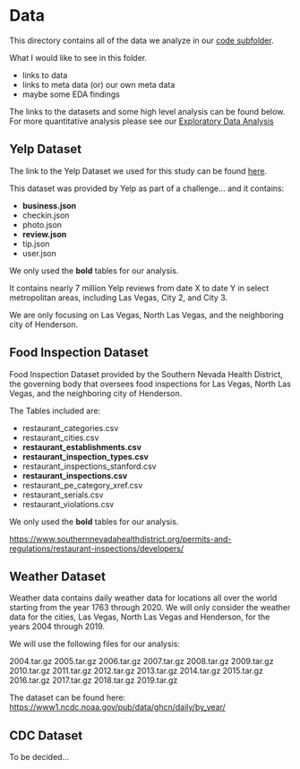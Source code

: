 # Data

This directory contains all of the data we analyze in our [code subfolder](../code).

What I would like to see in this folder.
  - links to data
  - links to meta data (or) our own meta data
  - maybe some EDA findings

The links to the datasets and some high level analysis can be found below. For more quantitative analysis please see our [Exploratory Data Analysis](../code#exploratory-data-analysis)

## Yelp Dataset

The link to the Yelp Dataset we used for this study can be found [here](https://www.yelp.com/dataset).

This dataset was provided by Yelp as part of a challenge... and it contains:

- **business.json**
- checkin.json
- photo.json
- **review.json**
- tip.json
- user.json

We only used the **bold** tables for our analysis.

It contains nearly 7 million Yelp reviews from date X to date Y in select metropolitan areas, including Las Vegas, City 2, and City 3.

We are only focusing on Las Vegas, North Las Vegas, and the neighboring city of Henderson.

## Food Inspection Dataset

Food Inspection Dataset provided by the Southern Nevada Health District, the governing body that oversees food inspections for Las Vegas, North Las Vegas, and the neighboring city of Henderson.

The Tables included are:
- restaurant_categories.csv
- restaurant_cities.csv
- **restaurant_establishments.csv**
- **restaurant_inspection_types.csv**
- restaurant_inspections_stanford.csv
- **restaurant_inspections.csv**
- restaurant_pe_category_xref.csv
- restaurant_serials.csv
- restaurant_violations.csv

We only used the **bold** tables for our analysis.

https://www.southernnevadahealthdistrict.org/permits-and-regulations/restaurant-inspections/developers/

## Weather Dataset

Weather data contains daily weather data for locations all over the world starting from the year 1763 through 2020. We will only
consider the weather data for the cities, Las Vegas, North Las Vegas and Henderson, for the years 2004 through 2019.

We will use the following files for our analysis:

2004.tar.gz
2005.tar.gz
2006.tar.gz
2007.tar.gz
2008.tar.gz
2009.tar.gz
2010.tar.gz
2011.tar.gz
2012.tar.gz
2013.tar.gz
2014.tar.gz
2015.tar.gz
2016.tar.gz
2017.tar.gz
2018.tar.gz
2019.tar.gz

The dataset can be found here: https://www1.ncdc.noaa.gov/pub/data/ghcn/daily/by_year/

## CDC Dataset

To be decided...
